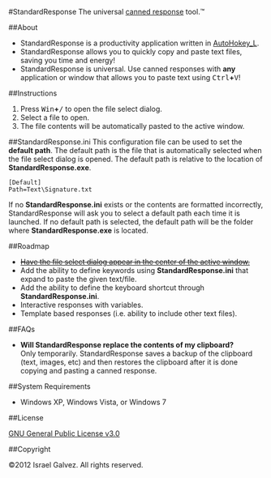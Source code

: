 #StandardResponse
The universal [canned response](http://en.wikipedia.org/wiki/Canned_response) tool.&trade;

##About

- StandardResponse is a productivity application written in [AutoHokey_L](http://l.autohotkey.net/).
- StandardResponse allows you to quickly copy and paste text files, saving you time and energy!
- StandardResponse is universal. Use canned responses with **any** application or window that allows you to paste text using <kbd>Ctrl</kbd>**+**<kbd>V</kbd>!

##Instructions
1. Press <kbd>Win</kbd>**+**<kbd>/</kbd> to open the file select dialog.
2. Select a file to open.
3. The file contents will be automatically pasted to the active window.

##StandardResponse.ini
This configuration file can be used to set the **default path**. The default path is the file that is automatically selected when the file select dialog is opened. The default path is relative to the location of **StandardResponse.exe**.

	[Default]
	Path=Text\Signature.txt
	
If no **StandardResponse.ini** exists or the contents are formatted incorrectly, StandardResponse will ask you to select a default path each time it is launched. If no default path is selected, the default path will be the folder where **StandardResponse.exe** is located.

##Roadmap
- <del>[Have the file select dialog appear in the center of the active window.](https://github.com/iglvzx/StandardResponse/commit/0271e4f794a62c7915e07e6de8721902954e1858)</del>
- Add the ability to define keywords using **StandardResponse.ini** that expand to paste the given text/file.
- Add the ability to define the keyboard shortcut through **StandardResponse.ini**.
- Interactive responses with variables.
- Template based responses (i.e. ability to include other text files).

##FAQs
- **Will StandardResponse replace the contents of my clipboard?**<br> Only temporarily. StandardResponse saves a backup of the clipboard (text, images, etc) and then restores the clipboard after it is done copying and pasting a canned response.

##System Requirements
- Windows XP, Windows Vista, or Windows 7

##License

[GNU General Public License v3.0](http://www.gnu.org/licenses/gpl-3.0.html)

##Copyright

&copy;2012 Israel Galvez. All rights reserved.
